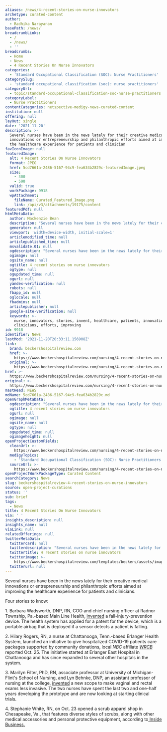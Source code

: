 ```yaml
---
aliases: /news/4-recent-stories-on-nurse-innovators
archetype: curated-content
author:
  - Radhika Narayanan
basePath: /news/
breadcrumbLinks:
  - /
  - /news/
  - ''
breadcrumbs:
  - Home
  - News
  - 4 Recent Stories On Nurse Innovators
categories:
  - 'Standard Occupational Classification (SOC): Nurse Practitioners'
categorySlug:
  - 'standard occupational classification (soc): nurse practitioners'
categoryUrl:
  - topic/standard-occupational-classification-soc-nurse-practitioners
categoryLabel:
  - Nurse Practitioners
contentCategories: netspective-medigy-news-curated-content
institution: null
offering: null
layOut: single
date: '2021-11-20'
description: >-
  Several nurses have been in the news lately for their creative medical
  innovations or entrepreneurship and philanthropic efforts aimed at improving
  the healthcare experience for patients and clinician
favIconImage: null
featuredImage:
  alt: 4 Recent Stories On Nurse Innovators
  format: JPEG
  href: 5cd7661a-2486-5167-94c9-fea634b2829c-featuredImage.jpeg
  size:
    - 300
    - 590
  valid: true
  workPackage: 9918
  wpAttachment:
    fileName: Curated_Featured_Image.png
    link: /api/v3/attachments/19175/content
featuredPdf: null
htmlMetaData:
  author: Mackenzie Bean
  description: "Several nurses have been in the news lately for their creative medical innovations or entrepreneurship and philanthropic efforts aimed at improving the healthcare experience for patients and clinicians.\_"
  generator: null
  viewport: 'width=device-width, initial-scale=1'
  articlemodified_time: null
  articlepublished_time: null
  msvalidate.01: null
  ogdescription: "Several nurses have been in the news lately for their creative medical innovations or entrepreneurship and philanthropic efforts aimed at improving the healthcare experience for patients and clinicians.\_"
  ogimage: null
  ogsite_name: null
  ogtitle: 4 recent stories on nurse innovators
  ogtype: null
  ogupdated_time: null
  ogurl: null
  yandex-verification: null
  robots: null
  fbapp_id: null
  oglocale: null
  fbadmins: null
  articlepublisher: null
  google-site-verification: null
  keywords: >-
    nurse, innovators, stories, invent, healthcare, patients, innovations,
    clinicians, efforts, improving
id: 9918
identifier: News
lastMod: '2021-11-20T20:33:11.156908Z'
link:
  brand: beckershospitalreview.com
  href: >-
    https://www.beckershospitalreview.com/nursing/4-recent-stories-on-nurse-innovators.html
  original: >-
    https://www.beckershospitalreview.com/nursing/4-recent-stories-on-nurse-innovators.html
href: >-
  https://www.beckershospitalreview.com/nursing/4-recent-stories-on-nurse-innovators.html
original: >-
  https://www.beckershospitalreview.com/nursing/4-recent-stories-on-nurse-innovators.html
mastHead: NEWS
mdName: 5cd7661a-2486-5167-94c9-fea634b2829c.md
openGraphMetaData:
  ogdescription: "Several nurses have been in the news lately for their creative medical innovations or entrepreneurship and philanthropic efforts aimed at improving the healthcare experience for patients and clinicians.\_"
  ogtitle: 4 recent stories on nurse innovators
  ogurl: null
  ogimage: null
  ogsite_name: null
  ogtype: null
  ogupdated_time: null
  ogimageheight: null
openProjectCustomFields:
  cleanUrl: >-
    https://www.beckershospitalreview.com/nursing/4-recent-stories-on-nurse-innovators.html
  medigyTopics:
    - 'Standard Occupational Classification (SOC): Nurse Practitioners'
  sourceUrl: >-
    https://www.beckershospitalreview.com/nursing/4-recent-stories-on-nurse-innovators.html
openProjectWorkPackageType: Curated Content
searchCategory: News
slug: beckershospitalreview-4-recent-stories-on-nurse-innovators
source: open-project-curations
status: ''
sub: brief
tags:
  - News
title: 4 Recent Stories On Nurse Innovators
via: ' '
insights_description: null
insights_name: null
viaLink: null
relatedOfferings: null
twitterMetaData:
  twittercard: null
  twitterdescription: "Several nurses have been in the news lately for their creative medical innovations or entrepreneurship and philanthropic efforts aimed at improving the healthcare experience for patients and clinicians.\_"
  twittertitle: 4 recent stories on nurse innovators
  twitterimage: >-
    https://www.beckershospitalreview.com/templates/beckers/assets/images/bhr-og-image.png
  twitterurl: null
---
```

<p>Several nurses have been in the news lately for their creative medical innovations or entrepreneurship and philanthropic efforts aimed at improving the healthcare experience for patients and clinicians.&nbsp;</p><p>Four stories to know:</p><p>1. Barbara Wadsworth, DNP, RN, COO and chief nursing officer at Radnor Township, Pa.-based Main Line Health, <a href="https://www.mainlinehealth.org/news/2021/11/09/with-own-invention-main-line-healths-coo-chief-nursing-officer">invented</a> a fall-injury-prevention device. The health system has applied for a patent for the device, which is a portable airbag that is deployed if a sensor detects a patient is falling.</p><p>2. Hilary Rogers, RN, a nurse at Chattanooga, Tenn.-based Erlanger Health System, launched an initiative to give hospitalized COVID-19 patients care packages supported by community donations, local <i>NBC</i> affiliate <a href="https://www.wrcbtv.com/story/45034655/covid-care-packages-bring-morale-up-for-hospitalized-covid-patients"><i>WRCB</i></a> reported Oct. 25. The initiative started at Erlanger East Hospital in Chattanooga and has since expanded to several other hospitals in the system.&nbsp;</p><p>3. Marilyn Filter, PhD, RN, associate professor at University of Michigan-Flint's School of Nursing, and Lyn Behnke, DNP, an assistant professor of nursing at the college, <a href="https://news.umflint.edu/2021/10/19/new-device-promoting-womens-health-invented-at-um-flint/">invented</a> a new scope to make vaginal and rectal exams less invasive. The two nurses have spent the last two and one-half years developing the prototype and are now looking at starting clinical trials.&nbsp;</p><p>4. Stephanie White, RN, on Oct. 23 opened a scrub apparel shop in Chesapeake, Va., that features diverse styles of scrubs, along with other medical accessories and personal protective equipment, according to<a href="https://www.pilotonline.com/inside-business/vp-ib-scrub-appeal-1101-20211026-s4n65s33lnba3ml6t4h2wpmkpy-story.html"> Inside Business.</a></p>